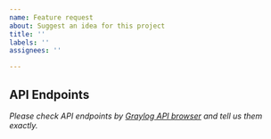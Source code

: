 ```yaml
---
name: Feature request
about: Suggest an idea for this project
title: ''
labels: ''
assignees: ''

---
```


## API Endpoints

_Please check API endpoints by [Graylog API browser](https://docs.graylog.org/en/3.1/pages/configuration/rest_api.html#using-the-api-browser) and tell us them exactly._
